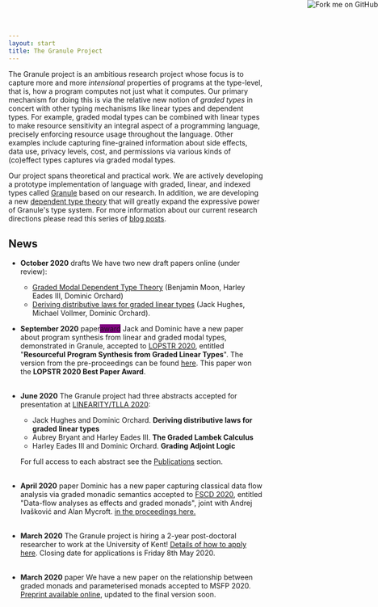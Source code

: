 ```yaml
---
layout: start
title: The Granule Project
---
```


<a href="https://github.com/granule-project/granule"><img style="position: absolute; top: 0; right: 0; border: 0;" src="https://camo.githubusercontent.com/652c5b9acfaddf3a9c326fa6bde407b87f7be0f4/68747470733a2f2f73332e616d617a6f6e6177732e636f6d2f6769746875622f726962626f6e732f666f726b6d655f72696768745f6f72616e67655f6666373630302e706e67" alt="Fork me on GitHub" data-canonical-src="https://s3.amazonaws.com/github/ribbons/forkme_right_orange_ff7600.png"></a>

The Granule project is an ambitious research project whose focus is to
capture more and more _intensional_ properties of programs at the
type-level, that is, how a program computes not just what it computes.
Our primary mechanism for doing this is via the relative new notion of
_graded types_ in concert with other typing mechanisms like linear
types and dependent types. For example, graded modal types can be
combined with linear types to make resource sensitivity an integral
aspect of a programming language, precisely enforcing resource usage
throughout the language. Other examples include capturing fine-grained
information about side effects, data use, privacy levels, cost, and
permissions via various kinds of (co)effect types captures via graded
modal types.

Our project spans theoretical and practical work.
We are actively developing a prototype implementation of
language with graded, linear, and indexed types called
[Granule](/granule.html) based on our research.  In addition, we are
developing a new [dependent type theory]() that will greatly expand
the expressive power of Granule's type system.  For more information
about our current research directions please read this series of [blog
posts]().

## News

- __October 2020__ <span class="paper">drafts</span> We have two new draft papers online (under review):

  - [Graded Modal Dependent Type Theory](https://arxiv.org/pdf/2010.13163.pdf) (Benjamin Moon, Harley Eades III, Dominic Orchard)
  - [Deriving distributive laws for graded linear types](http://granule-project.github.io/papers/distributive_laws_journal.pdf) (Jack Hughes, Michael Vollmer, Dominic Orchard).<br />

- __September 2020__ <span class='paper'>paper</span><span class='paper' style='background:purple'>award</span> Jack and Dominic have a new paper about program synthesis from linear and graded modal types, demonstrated in Granule, accepted to [LOPSTR 2020](https://nms.kcl.ac.uk/maribel.fernandez/LOPSTR2020/),
entitled "__Resourceful Program Synthesis from Graded Linear Types__". The version from the pre-proceedings can be found [here](http://granule-project.github.io/papers/LOPSTR_2020_paper_pre_proceedings.pdf). This paper won the **LOPSTR 2020 Best Paper Award**. <br
style="display:block;margin-bottom:30px;line-height:30px;font-size:30px;"
/><br />

- __June 2020__ The Granule project had three abstracts accepted for presentation at [LINEARITY/TLLA 2020](https://lipn.univ-paris13.fr/LinearityTLLA2020/):

   - Jack Hughes and Dominic Orchard. __Deriving distributive laws for graded linear types__
   - Aubrey Bryant and Harley Eades III. __The Graded Lambek Calculus__
   - Harley Eades III and Dominic Orchard. __Grading Adjoint Logic__

  For full access to each abstract see the [Publications](/research.html) section. <br
style="display:block;margin-bottom:30px;line-height:30px;font-size:30px;"
/><br />

- __April 2020__ <span class='paper'>paper</span> Dominic has a new paper capturing
classical data flow analysis via graded monadic semantics accepted to [FSCD 2020](https://fscd2020.org/),
entitled "Data-flow analyses as effects and graded monads", joint with Andrej Ivašković
and Alan Mycroft. <a
href="https://drops.dagstuhl.de/opus/volltexte/2020/12337/pdf/LIPIcs-FSCD-2020-15.pdf">in
the proceedings here.</a><br
style="display:block;margin-bottom:30px;line-height:30px;font-size:30px;"
/><br />

- __March 2020__ The Granule project is hiring a 2-year post-doctoral researcher to
work at the University of Kent!
[Details of how to apply here](https://jobs.kent.ac.uk/Vacancy.aspx?ref=STM-146-20).
Closing date for applications is Friday 8th May 2020.<br
style="display:block;margin-bottom:30px;line-height:30px;font-size:30px;"
/><br />

- __March 2020__ <span class='paper'>paper</span> We have a new paper on the
relationship between graded monads and parameterised monads accepted
to
MSFP 2020. [Preprint available online](https://arxiv.org/abs/2001.10274), updated to the final version soon.
